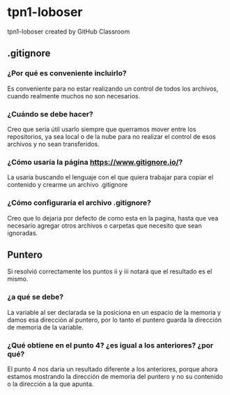 # tpn1-loboser
tpn1-loboser created by GitHub Classroom
## .gitignore
### ¿Por qué es conveniente incluirlo?
Es conveniente para no estar realizando un control de todos los archivos, cuando realmente muchos no son necesarios.
### ¿Cuándo se debe hacer?
Creo que seria útil usarlo siempre que querramos mover entre los repositorios, ya sea local o de la nube para no realizar el control de esos archivos y no sean transferidos.
### ¿Cómo usaría la página https://www.gitignore.io/?
La usaria buscando el lenguaje con el que quiera trabajar para copiar el contenido y crearme un archivo .gitignore
### ¿Cómo configuraría el archivo .gitignore? 
Creo que lo dejaria por defecto de como esta en la pagina, hasta que vea necesario agregar otros archivos o carpetas que necesito que sean ignoradas.

## Puntero
Si resolvió correctamente los puntos ii y iii notará que el resultado es el mismo.
### ¿a qué se debe?
La variable al ser declarada se la posiciona en un espacio de la memoria y damos esa dirección al puntero, por lo tanto el puntero guarda la dirección de memoria de la variable.
###  ¿Qué obtiene en el punto 4? ¿es igual a los anteriores? ¿por qué?
El punto 4 nos daria un resultado diferente a los anteriores, porque ahora estamos mostrando la dirección de memoria del puntero y no su contenido o la dirección a la que apunta.